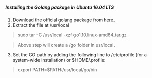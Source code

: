 ##### Installing the Golang package in Ubuntu 16.04 LTS

1. Download the official golang package from [here](https://golang.org/doc/install?download=go1.10.linux-amd64.tar.gz).
2. Extract the file at /usr/local
 >sudo tar -C /usr/local -xzf go1.10.linux-amd64.tar.gz
 
 >Above step will create a /go folder in usr/local.
 
3. Set the GO path by adding the following line to /etc/profile (for a system-wide installation) or $HOME/.profile:
> export PATH=$PATH:/usr/local/go/bin

